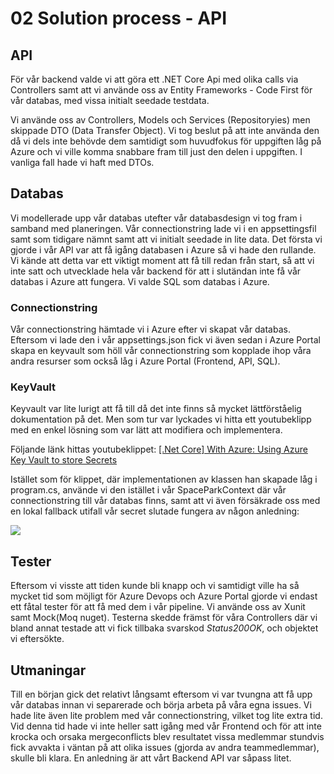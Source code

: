 # 02 Solution process - API

## API

För vår backend valde vi att göra ett .NET Core Api med olika calls via Controllers samt att vi använde oss av Entity Frameworks - Code First för vår databas, med vissa initialt seedade testdata.

Vi använde oss av Controllers, Models och Services (Repositoryies) men skippade DTO (Data Transfer Object). Vi tog beslut på att inte använda den då vi dels inte behövde dem samtidigt som huvudfokus för uppgiften låg på Azure och vi ville komma snabbare fram till just den delen i uppgiften. I vanliga fall hade vi haft med DTOs.



## Databas

Vi modellerade upp vår databas utefter vår databasdesign vi tog fram i samband med planeringen. Vår connectionstring lade vi i en appsettingsfil samt som tidigare nämnt samt att vi initialt seedade in lite data. Det första vi gjorde i vår API var att få igång databasen i Azure så vi hade den rullande. Vi kände att detta var ett viktigt moment att få till redan från start, så att vi inte satt och utvecklade hela vår backend för att i slutändan inte få vår databas i Azure att fungera. Vi valde SQL som databas i Azure.

### Connectionstring

Vår connectionstring hämtade vi i Azure efter vi skapat vår databas. Eftersom vi lade den i vår appsettings.json fick vi även sedan i Azure Portal skapa en keyvault som höll vår connectionstring som kopplade ihop våra andra resurser som också låg i Azure Portal (Frontend, API, SQL).

### KeyVault

Keyvault var lite lurigt att få till då det inte finns så mycket lättförståelig dokumentation på det. Men som tur var lyckades vi hitta ett youtubeklipp med en enkel lösning som var lätt att modifiera och implementera.

Följande länk hittas youtubeklippet: [[.Net Core] With Azure: Using Azure Key Vault to store Secrets](https://www.youtube.com/watch?v=yRf-doZMIBw)

Istället som för klippet, där implementationen av klassen han skapade låg i program.cs, använde vi den istället i vår SpaceParkContext där vår connectionstring till vår databas finns, samt att vi även försäkrade oss med en lokal fallback utifall vår secret slutade fungera av någon anledning:

![](D:\DOT.NET\Molntjänster\Projekt\spacepark-grupp-1-spacepark\Documentation\Solution\img\keyvault_implementation.PNG)



## Tester

Eftersom vi visste att tiden kunde bli knapp och vi samtidigt ville ha så mycket tid som möjligt för Azure Devops och  Azure Portal gjorde vi endast ett fåtal tester för att få med dem i vår pipeline. Vi använde oss av Xunit samt Mock(Moq nuget). Testerna skedde främst för våra Controllers där vi bland annat testade att vi fick tillbaka svarskod *Status200OK*, och objektet vi eftersökte.



## Utmaningar

Till en början gick det relativt långsamt eftersom vi var tvungna att få upp vår databas innan vi separerade och börja arbeta på våra egna issues. Vi hade lite även lite problem med vår connectionstring, vilket tog lite extra tid. Vid denna tid hade vi inte heller satt igång med vår Frontend och för att inte krocka och orsaka mergeconflicts blev resultatet vissa medlemmar stundvis fick avvakta i väntan på att olika issues (gjorda av andra teammedlemmar), skulle bli klara. En anledning är att vårt Backend API var såpass litet.

